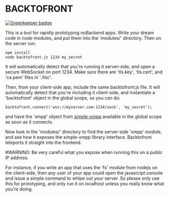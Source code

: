 # BACKTOFRONT

[![Greenkeeper badge](https://badges.greenkeeper.io/michielbdejong/backtofront.svg)](https://greenkeeper.io/)

This is a tool for rapidly prototyping noBackend apps. Write your dream code in node modules, and put them into the 'modules/' directory. Then on the server run:

    npm install
    node backtofront.js 1234 my_secret

It will automatically detect that you're running it server-side, and open a secure WebSocket on port 1234. Make sure there are 'tls.key', 'tls.cert', and 'ca.pem' files in './tls/'.

Then, from your client-side app, include the same backtofront.js file. It will automatically detect that you're including it client-side, and instantiate a 'backtofront' object in the global scope, so you can do:

    backtofront.connect('wss://myserver.com:1234/sock', 'my_secret');

and have the 'xmpp' object from
[simple-xmpp](https://github.com/simple-xmpp/node-simple-xmpp/#example)
available in the global scope as soon as it connects.

Now look in the 'modules/' directory to find the server-side 'xmpp' module, and see how it exposes the simple-xmpp library interface. Backtofront teleports it straight into the frontend.

#WARNING: Be very careful what you expose when running this on a public IP address.

For instance, if you write an app that uses the 'fs' module from nodejs on the client-side, then any user of your app could open the javascript console and issue a simple command to whipe out your server. So please only use this for prototyping, and only run it on localhost unless you really know what you're doing.

